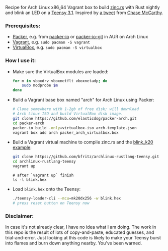 Recipe for Arch Linux x86_64 Vagrant box to build [zinc.rs](http://zinc.rs/) with Rust nightly and blink an LED on a [Teensy 3.1](http://www.pjrc.com/teensy/teensy31.html).  Inspired by [a tweet](https://twitter.com/code0100fun/status/655274382546223105) from [Chase McCarthy](https://twitter.com/code0100fun).

### Prerequisites:

 * [Packer](https://packer.io/), e.g. from [packer-io](https://aur.archlinux.org/packages/packer-io/) or [packer-io-git](https://aur.archlinux.org/packages/packer-io-git/) in AUR on Arch Linux
 * [Vagrant](https://vagrantup.com/), e.g. `sudo pacman -S vagrant`
 * [VirtualBox](https://virtualbox.org/), e.g. `sudo pacman -S virtualbox`

### How I use it:

* Make sure the VirtualBox modules are loaded:
  ```sh
  for m in vboxdrv vboxnetflt vboxnetadp; do
      sudo modprobe $m
  done
  ```

* Build a Vagrant base box named "arch" for Arch Linux using Packer:
  ```sh
  # Clone somewhere with 1-2gb of free disk; will download
  # Arch Linux ISO and build VirtualBox disk image.
  git clone https://github.com/elasticdog/packer-arch.git
  cd packer-arch
  packer-io build -only=virtualbox-iso arch-template.json
  vagrant box add arch packer_arch_virtualbox.box
  ```

* Build a Vagrant virtual machine to compile zinc.rs and the [blink_k20 example](https://github.com/hackndev/zinc/tree/master/examples/blink_k20):
  ```sh
  git clone https://github.com/bfritz/archlinux-rustlang-teensy.git
  cd archlinux-rustlang-teensy
  vagrant up
  ```

  ```
  # after `vagrant up` finish
  ls -l blink.hex
  ```

* Load `blink.hex` onto the Teensy:

  ```sh
  ./teensy-loader-cli --mcu=mk20dx256 -w blink.hex
  # press reset button on Teensy now
  ```

### Disclaimer:

In case it's not already clear, I have no idea what I am doing.  The
work in this repo is the result of lots of copy-and-paste, educated
guesses, and trial-and-error.  Just looking at this code is likely
to make your Teensy burst into flames and burn down anything nearby.
You've been warned.
